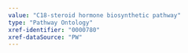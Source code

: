 ```yaml
---
value: "C18-steroid hormone biosynthetic pathway"
type: "Pathway Ontology"
xref-identifier: "0000780"
xref-dataSource: "PW"
---
```


